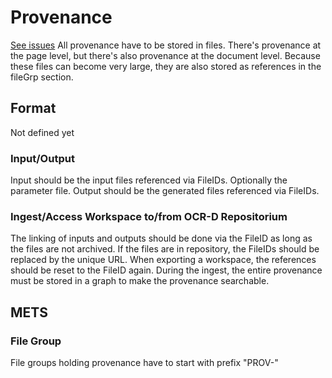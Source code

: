 # Provenance
[See issues](https://github.com/OCR-D/spec/issues/11)
All provenance have to be stored in files. 
There's provenance at the page level, but there's also provenance at the document level.
Because these files can become very large, they are also stored as references in the fileGrp section.

## Format
Not defined yet

### Input/Output
Input should be the input files referenced via FileIDs. Optionally the parameter file.
Output should be the generated files referenced via FileIDs.

### Ingest/Access Workspace to/from OCR-D Repositorium
The linking of inputs and outputs should be done via the FileID as long as the files are not archived. 
If the files are in repository, the FileIDs should be replaced by the unique URL.
When exporting a workspace, the references should be reset to the FileID again.
During the ingest, the entire provenance must be stored in a graph to make the provenance searchable.

## METS
### File Group
File groups holding provenance have to start with prefix "PROV-"


